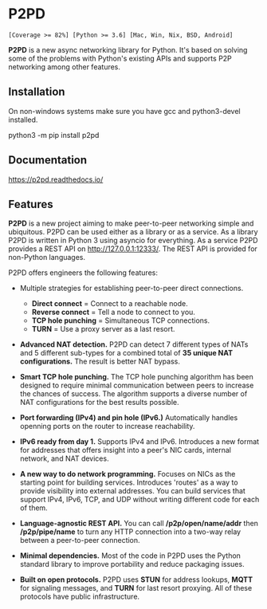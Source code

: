 # P2PD

``[Coverage >= 82%] [Python >= 3.6] [Mac, Win, Nix, BSD, Android]``

**P2PD** is a new async networking library for Python. It's based on solving some of the problems with Python's existing APIs and supports P2P networking among other features.

## Installation

On non-windows systems make sure you have gcc and python3-devel installed.

   python3 -m pip install p2pd

## Documentation

https://p2pd.readthedocs.io/

## Features

**P2PD** is a new project aiming to make peer-to-peer networking
simple and ubiquitous. P2PD can be used either as a library or as a service.
As a library P2PD is written in Python 3 using asyncio for everything.
As a service P2PD provides a REST API on http://127.0.0.1:12333/.
The REST API is provided for non-Python languages.

P2PD offers engineers the following features:

- Multiple strategies for establishing peer-to-peer direct connections.

  - **Direct connect** = Connect to a reachable node.
  - **Reverse connect** = Tell a node to connect to you.
  - **TCP hole punching** = Simultaneous TCP connections.
  - **TURN** = Use a proxy server as a last resort.
- **Advanced NAT detection.** P2PD can detect 7 different types of NATs and
   5 different sub-types for a combined total of **35 unique NAT
   configurations.** The result is better NAT bypass.
- **Smart TCP hole punching.** The TCP hole punching algorithm has been
   designed to require minimal communication between peers to increase
   the chances of success. The algorithm supports a diverse number of
   NAT configurations for the best results possible.
- **Port forwarding (IPv4) and pin hole (IPv6.)** Automatically
   handles openning ports on the router to increase reachability.
- **IPv6 ready from day 1.** Supports IPv4 and IPv6. Introduces a new
   format for addresses that offers insight into a peer's
   NIC cards, internal network, and NAT devices.
- **A new way to do network programming.** Focuses on NICs as the
   starting point for building services. Introduces 'routes' as a
   way to provide visibility into external addresses. You can build
   services that support IPv4, IPv6, TCP, and UDP without writing
   different code for each of them.
- **Language-agnostic REST API.** You can call **/p2p/open/name/addr**
   then **/p2p/pipe/name** to turn any HTTP connection into a two-way relay
   between a peer-to-peer connection.
- **Minimal dependencies.** Most of the code in P2PD uses the Python
  standard library to improve portability and reduce packaging issues.
- **Built on open protocols.** P2PD uses **STUN** for address lookups,
   **MQTT** for signaling messages, and **TURN** for last resort proxying.
   All of these protocols have public infrastructure.
